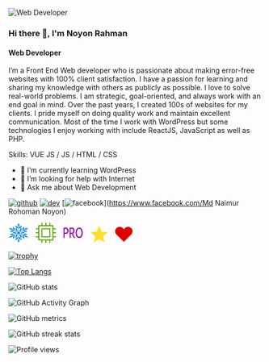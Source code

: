 ![Web Developer](https://scontent.fdac80-1.fna.fbcdn.net/v/t39.30808-6/273757689_1115067815974978_3450247503581101512_n.jpg?_nc_cat=108&ccb=1-7&_nc_sid=09cbfe&_nc_eui2=AeEQLdXFwFHgKuCS4yJ_dsTLWDdzOUculipYN3M5Ry6WKiOWrV1KFiYQg9EAO5yyd2En7e1O4seyxHzHrbNP5aWH&_nc_ohc=chXqar1U_I0AX958ghO&_nc_ht=scontent.fdac80-1.fna&oh=00_AT_IG-97YdG_29UYRgqtLlrfAjeC0DrBgiZhd2C4R8n3UA&oe=630CA876)

### Hi there 👋, I'm Noyon Rahman
#### Web Developer

I’m a Front End Web developer who is passionate about making error-free websites with 100% client satisfaction. I have a passion for learning and sharing my knowledge with others as publicly as possible. I love to solve real-world problems. I am strategic, goal-oriented, and always work with an end goal in mind. Over the past years, I created 100s of websites for my clients. I pride myself on doing quality work and maintain excellent communication. Most of the time I work with WordPress but some technologies I enjoy working with include ReactJS, JavaScript as well as PHP.

Skills: VUE JS / JS / HTML / CSS

- 🌱 I’m currently learning WordPress 
- 🤔 I’m looking for help with Internet 
- 💬 Ask me about Web Development 


[<img src='https://cdn.jsdelivr.net/npm/simple-icons@3.0.1/icons/github.svg' alt='github' height='40'>](https://github.com/Noyonrahman)  [<img src='https://cdn.jsdelivr.net/npm/simple-icons@3.0.1/icons/dev-dot-to.svg' alt='dev' height='40'>](https://dev.to/Noyonrahman)  [<img src='https://cdn.jsdelivr.net/npm/simple-icons@3.0.1/icons/facebook.svg' alt='facebook' height='40'>](https://www.facebook.com/Md Naimur Rohoman Noyon)  

<a href='https://archiveprogram.github.com/'><img src='https://raw.githubusercontent.com/acervenky/animated-github-badges/master/assets/acbadge.gif' width='40' height='40'></a> <a href='https://docs.github.com/en/developers'><img src='https://raw.githubusercontent.com/acervenky/animated-github-badges/master/assets/devbadge.gif' width='40' height='40'></a> <a href='https://github.com/pricing'><img src='https://raw.githubusercontent.com/acervenky/animated-github-badges/master/assets/pro.gif' width='40' height='40'></a> <a href='https://stars.github.com/'><img src='https://raw.githubusercontent.com/acervenky/animated-github-badges/master/assets/starbadge.gif' width='35' height='35'></a> <a href='https://docs.github.com/en/github/supporting-the-open-source-community-with-github-sponsors'><img src='https://raw.githubusercontent.com/acervenky/animated-github-badges/master/assets/sponsorbadge.gif' width='35' height='35'></a> 

[![trophy](https://github-profile-trophy.vercel.app/?username=Noyonrahman)](https://github.com/ryo-ma/github-profile-trophy)

[![Top Langs](https://github-readme-stats.vercel.app/api/top-langs/?username=Noyonrahman)](https://github.com/anuraghazra/github-readme-stats)

![GitHub stats](https://github-readme-stats.vercel.app/api?username=Noyonrahman&show_icons=true&count_private=true)  

![GitHub Activity Graph](https://activity-graph.herokuapp.com/graph?username=Noyonrahman)  

![GitHub metrics](https://metrics.lecoq.io/Noyonrahman)  

![GitHub streak stats](https://github-readme-streak-stats.herokuapp.com/?user=Noyonrahman)  

![Profile views](https://gpvc.arturio.dev/Noyonrahman)  
